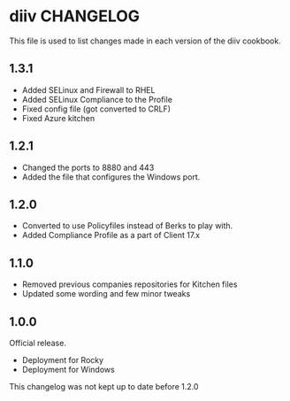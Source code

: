 # diiv CHANGELOG

This file is used to list changes made in each version of the diiv cookbook.

## 1.3.1

- Added SELinux and Firewall to RHEL
- Added SELinux Compliance to the Profile
- Fixed config file (got converted to CRLF)
- Fixed Azure kitchen

## 1.2.1

- Changed the ports to 8880 and 443
- Added the file that configures the Windows port.

## 1.2.0

- Converted to use Policyfiles instead of Berks to play with.
- Added Compliance Profile as a part of Client 17.x

## 1.1.0

- Removed previous companies repositories for Kitchen files
- Updated some wording and few minor tweaks

## 1.0.0

Official release.

- Deployment for Rocky
- Deployment for Windows

This changelog was not kept up to date before 1.2.0
